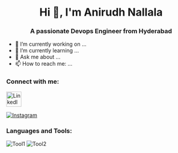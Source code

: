 <div align="center">
  
# Hi 👋, I'm Anirudh Nallala

### A passionate Devops Engineer from Hyderabad

</div>

- 🔭 I’m currently working on ...
- 🌱 I’m currently learning ...
- 💬 Ask me about ...
- 📫 How to reach me: ...

### Connect with me:

<div>
  <a href="https://www.linkedin.com/in/anirudhnallala" target="_blank" title="LinkedIn">
    <img src="https://upload.wikimedia.org/wikipedia/commons/0/01/LinkedIn_Logo_2013.png" alt="LinkedIn" width="40" height="40">
  </a>
</div>

[![Instagram](https://img.shields.io/badge/Instagram-Profile-pink)](https://www.instagram.com/yourprofile)

### Languages and Tools:

![Tool1](https://img.shields.io/badge/Tool1-Description-blue)
![Tool2](https://img.shields.io/badge/Tool2-Description-green)
